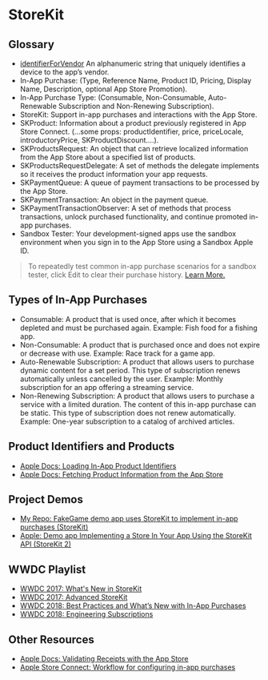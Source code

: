# StoreKit

## Glossary 

* [identifierForVendor](https://developer.apple.com/documentation/uikit/uidevice/1620059-identifierforvendor) An alphanumeric string that uniquely identifies a device to the app’s vendor.
* In-App Purchase: (Type, Reference Name, Product ID, Pricing, Display Name, Description, optional App Store Promotion).
* In-App Purchase Type: (Consumable, Non-Consumable, Auto-Renewable Subscription and Non-Renewing Subscription).
* StoreKit: Support in-app purchases and interactions with the App Store.
* SKProduct: Information about a product previously registered in App Store Connect. (...some props: productIdentifier, price, priceLocale, introductoryPrice, SKProductDiscount....).
* SKProductsRequest: An object that can retrieve localized information from the App Store about a specified list of products.
* SKProductsRequestDelegate: A set of methods the delegate implements so it receives the product information your app requests.
* SKPaymentQueue: A queue of payment transactions to be processed by the App Store.
* SKPaymentTransaction: An object in the payment queue.
* SKPaymentTransactionObserver: A set of methods that process transactions, unlock purchased functionality, and continue promoted in-app purchases.
* Sandbox Tester: Your development-signed apps use the sandbox environment when you sign in to the App Store using a Sandbox Apple ID. 

> To repeatedly test common in-app purchase scenarios for a sandbox tester, click Edit to clear their purchase history. [Learn More.](https://developer.apple.com/documentation/storekit/in-app_purchase/testing_in-app_purchases_with_sandbox)

## Types of In-App Purchases

* Consumable: A product that is used once, after which it becomes depleted and must be purchased again. Example: Fish food for a fishing app.
* Non-Consumable: A product that is purchased once and does not expire or decrease with use. Example: Race track for a game app.
* Auto-Renewable Subscription: A product that allows users to purchase dynamic content for a set period. This type of subscription renews automatically unless cancelled by the user. Example: Monthly subscription for an app offering a streaming service.
* Non-Renewing Subscription: A product that allows users to purchase a service with a limited duration. The content of this in-app purchase can be static. This type of subscription does not renew automatically. Example: One-year subscription to a catalog of archived articles.

## Product Identifiers and Products

* [Apple Docs: Loading In-App Product Identifiers](https://developer.apple.com/documentation/storekit/original_api_for_in-app_purchase/loading_in-app_product_identifiers)
* [Apple Docs: Fetching Product Information from the App Store](https://developer.apple.com/documentation/storekit/original_api_for_in-app_purchase/fetching_product_information_from_the_app_store)

## Project Demos 

* [My Repo: FakeGame demo app uses StoreKit to implement in-app purchases (StoreKit)](https://github.com/alexpaul/In-App-Purchases/tree/main/FakeGame)
* [Apple: Demo app Implementing a Store In Your App Using the StoreKit API (StoreKit 2)](https://developer.apple.com/documentation/storekit/in-app_purchase/implementing_a_store_in_your_app_using_the_storekit_api)

## WWDC Playlist

* [WWDC 2017: What's New in StoreKit](https://devstreaming-cdn.apple.com/videos/wwdc/2017/303f0u5froddl13/303/303_hd_whats_new_in_storekit.mp4?dl=1)
* [WWDC 2017: Advanced StoreKit](https://devstreaming-cdn.apple.com/videos/wwdc/2017/305k3ed4sd37at/305/305_hd_advanced_storekit.mp4?dl=1)
* [WWDC 2018: Best Practices and What’s New with In-App Purchases](https://developer.apple.com/videos/play/wwdc2018/704/)
* [WWDC 2018: Engineering Subscriptions](https://developer.apple.com/videos/play/wwdc2018/705/)

## Other Resources 

* [Apple Docs: Validating Receipts with the App Store](https://developer.apple.com/documentation/storekit/original_api_for_in-app_purchase/validating_receipts_with_the_app_store)
* [Apple Store Connect: Workflow for configuring in-app purchases](https://help.apple.com/app-store-connect/#/devb57be10e7)

